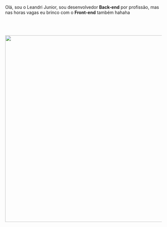 Olá, sou o Leandri Junior, sou desenvolvedor <strong>Back-end</strong> por profissão, mas nas horas vagas eu brinco com o <strong>Front-end</strong> também hahaha
<br/>
<br/>
<br/>
<br/>

<div>
  <img align="center" height="600em" src="https://github-readme-stats.vercel.app/api/top-langs/?username=LeandriJunior&langs_count=8&layout=compact&card_width=100%&theme=dark">

</div>
